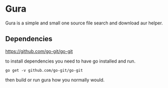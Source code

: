 # Gura
Gura is a simple and small one source file search and download aur helper.
## Dependencies
https://github.com/go-git/go-git

to install dependencies you need to have go installed and run. 
```
go get -v github.com/go-git/go-git
```
then build or run gura how you normally would.
